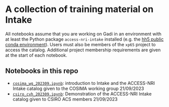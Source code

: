 # A collection of training material on Intake

All notebooks assume that you are working on Gadi in an environment with at least the Python package `access-nri-intake` installed (e.g. the [hh5 public conda environment](http://climate-cms.wikis.unsw.edu.au/Conda)). Users must also be members of the `xp65` project to access the catalog. Additional project membership requirements are given at the start of each notebook.

## Notebooks in this repo

- [`cosima_wg_202309.ipynb`](https://github.com/ACCESS-Hive/intake-training/blob/main/cosima_wg_202309.ipynb): introduction to Intake and the ACCESS-NRI Intake catalog given to the COSIMA working group 21/09/2023
- [`csiro_cvh_202309.ipynb`](https://github.com/ACCESS-Hive/intake-training/blob/main/csiro_cvh_202309.ipynb): Demonstration of the ACCESS-NRI Intake catalog given to CSIRO ACS members 21/09/2023

